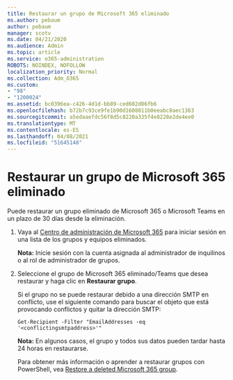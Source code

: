 ```yaml
---
title: Restaurar un grupo de Microsoft 365 eliminado
ms.author: pebaum
author: pebaum
manager: scotv
ms.date: 04/21/2020
ms.audience: Admin
ms.topic: article
ms.service: o365-administration
ROBOTS: NOINDEX, NOFOLLOW
localization_priority: Normal
ms.collection: Adm_O365
ms.custom:
- "98"
- "1200024"
ms.assetid: bc0396ea-c426-4d1d-bb89-ced602d06fb6
ms.openlocfilehash: b72b7c93ce9fe1b90d1608811b0eeabc8aec1363
ms.sourcegitcommit: a5edaaefdc56f8d5c8220a335f4e8228e2de4ee0
ms.translationtype: MT
ms.contentlocale: es-ES
ms.lasthandoff: 04/08/2021
ms.locfileid: "51645148"
---
```

# <a name="restore-a-deleted-microsoft-365-group"></a>Restaurar un grupo de Microsoft 365 eliminado

Puede restaurar un grupo eliminado de Microsoft 365 o Microsoft Teams en un plazo de 30 días desde la eliminación.

1. Vaya al [Centro de administración de Microsoft 365](https://aka.ms/RestoreDeletedGroup) para iniciar sesión en una lista de los grupos y equipos eliminados.

    **Nota:** Inicie sesión con la cuenta asignada al administrador de inquilinos o al rol de administrador de grupos.

1. Seleccione el grupo de Microsoft 365 eliminado/Teams que desea restaurar y haga clic en **Restaurar grupo**.

    Si el grupo no se puede restaurar debido a una dirección SMTP en conflicto, use el siguiente comando para buscar el objeto que está provocando conflictos y quitar la dirección SMTP:

    `Get-Recipient -Filter "EmailAddresses -eq '<conflictingsmtpaddress>'"`

    **Nota:** En algunos casos, el grupo y todos sus datos pueden tardar hasta 24 horas en restaurarse.

    Para obtener más información o aprender a restaurar grupos con PowerShell, vea [Restore a deleted Microsoft 365 group](https://go.microsoft.com/fwlink/?linkid=867802).